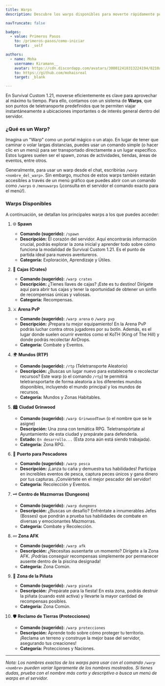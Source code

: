 ```yaml
---
title: Warps
description: Descubre los warps disponibles para moverte rápidamente por el servidor.

navTruncate: false

badges:
  - value: Primeros Pasos
    to: /primeros-pasos/como-iniciar
    target: _self

authors:
  - name: Moha
    username: Kiramann__
    avatar: https://cdn.discordapp.com/avatars/300012418313224194/8210a33c2f974927b25d22a61dd58cd5.png?size=512
    to: https://github.com/mohaisreal
    target: _blank

---
```


En Survival Custom 1.21, moverse eficientemente es clave para aprovechar al máximo tu tiempo. Para ello, contamos con un sistema de **Warps**, que son puntos de teletransporte predefinidos que te permiten viajar instantáneamente a ubicaciones importantes o de interés general dentro del servidor.

### ¿Qué es un Warp?

Imagina un "Warp" como un portal mágico o un atajo. En lugar de tener que caminar o volar largas distancias, puedes usar un comando simple (o hacer clic en un menú) para ser transportado directamente a un lugar específico. Estos lugares suelen ser el spawn, zonas de actividades, tiendas, áreas de eventos, entre otros.

Generalmente, para usar un warp desde el chat, escribirías `/warp <nombre_del_warp>`. Sin embargo, muchos de estos warps también estarán accesibles a través de un menú gráfico que puedes abrir con un comando como `/warps` o `/menuwarps` (¡consulta en el servidor el comando exacto para el menú!).

### Warps Disponibles

A continuación, se detallan los principales warps a los que puedes acceder:

1.  🌐 **Spawn**
    *   **Comando (sugerido):** `/spawn`
    *   **Descripción:** El corazón del servidor. Aquí encontrarás información crucial, podrás explorar la zona inicial y aprender todo sobre cómo funciona la modalidad de Survival Custom 1.21. Es el punto de partida ideal para nuevos aventureros.
    *   **Categoría:** Exploración, Aprendizaje y Útiles.

2.  🎁 **Cajas (Crates)**
    *   **Comando (sugerido):** `/warp crates`
    *   **Descripción:** ¿Tienes llaves de cajas? ¡Este es tu destino! Dirígete aquí para abrir tus cajas y tener la oportunidad de obtener un sinfín de recompensas únicas y valiosas.
    *   **Categoría:** Recompensas.

3.  ⚔️ **Arena PvP**
    *   **Comando (sugerido):** `/warp arena` o `/warp pvp`
    *   **Descripción:** ¡Prepara tu mejor equipamiento! En la Arena PvP podrás luchar contra otros jugadores por su botín. Además, es el lugar donde suelen ocurrir eventos como el KoTH (King of The Hill) y donde podrás recolectar AirDrops.
    *   **Categoría:** Combate y Eventos.

4.  🌍 **Mundos (RTP)**
    *   **Comando (sugerido):** `/rtp` (Teletransporte Aleatorio)
    *   **Descripción:** ¿Buscas un lugar nuevo para establecerte o recolectar recursos? Este warp (o el comando `/rtp`) te permitirá teletransportarte de forma aleatoria a los diferentes mundos disponibles, incluyendo el mundo principal y los mundos de recursos.
    *   **Categoría:** Mundos y Zonas Habitables.

5.  🏙️ **Ciudad Grinwood**
    *   **Comando (sugerido):** `/warp GrinwoodTown` (o el nombre que se le asigne)
    *   **Descripción:** Una zona con temática RPG. Teletranspórtate al Ayuntamiento de esta ciudad y prepárate para defenderla.
    *   **Estado:** `En desarrollo...` (Esta zona aún está siendo trabajada).
    *   **Categoría:** Zona RPG.

6.  🎣 **Puerto para Pescadores**
    *   **Comando (sugerido):** `/warp pesca`
    *   **Descripción:** ¡Lanza tu caña y demuestra tus habilidades! Participa en increíbles eventos de pesca, captura peces únicos y gana dinero por tus capturas. ¡Conviértete en el mejor pescador del servidor!
    *   **Categoría:** Recolección y Eventos.

7.  🗝️ **Centro de Mazmorras (Dungeons)**
    *   **Comando (sugerido):** `/warp dungeons`
    *   **Descripción:** ¿Buscas un desafío? Enfréntate a innumerables Jefes (Bosses) que pondrán a prueba tus habilidades de combate en diversas y emocionantes Mazmorras.
    *   **Categoría:** Combate y Recolección.

8.  💤 **Zona AFK**
    *   **Comando (sugerido):** `/warp afk`
    *   **Descripción:** ¿Necesitas ausentarte un momento? Dirígete a la Zona AFK. ¡Podrías conseguir recompensas simplemente por permanecer ausente dentro de la piscina designada!
    *   **Categoría:** Zona Común.

9.  🎉 **Zona de la Piñata**
    *   **Comando (sugerido):** `/warp pinata`
    *   **Descripción:** ¡Prepárate para la fiesta! En esta zona, podrás destruir la piñata (cuando esté activa) y llevarte la mayor cantidad de recompensas posibles.
    *   **Categoría:** Zona Común.

10. 🛡️ **Reclamo de Tierras (Protecciones)**
    *   **Comando (sugerido):** `/warp protecciones`
    *   **Descripción:** Aprende todo sobre cómo proteger tu territorio. ¡Reclama un terreno y construye la mejor base del servidor, asegurando tus creaciones!
    *   **Categoría:** Protecciones y Naciones.

---

*Nota: Los nombres exactos de los warps para usar con el comando `/warp <nombre>` pueden variar ligeramente de los nombres mostrados. Si tienes dudas, prueba con el nombre más corto y descriptivo o busca un menú de warps en el servidor.*